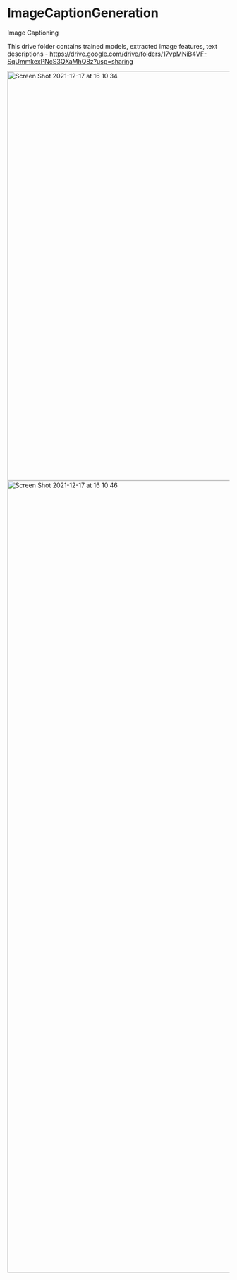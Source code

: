 # ImageCaptionGeneration
Image Captioning 


This drive folder contains trained models, extracted image features, text descriptions - https://drive.google.com/drive/folders/17vpMNiB4VF-SqUmmkexPNcS3QXaMhQ8z?usp=sharing

<img width="926" alt="Screen Shot 2021-12-17 at 16 10 34" src="https://user-images.githubusercontent.com/4342512/146545568-5113c1ae-0955-40ec-8be4-70ae343f1369.png">
<img width="1792" alt="Screen Shot 2021-12-17 at 16 10 46" src="https://user-images.githubusercontent.com/4342512/146545583-5b409825-9da1-4e0c-bf46-207b17dbaed9.png">
